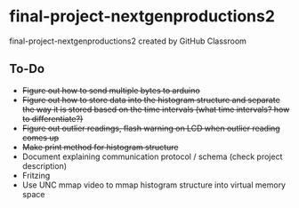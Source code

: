 # final-project-nextgenproductions2
final-project-nextgenproductions2 created by GitHub Classroom

## To-Do 
* <strike>Figure out how to send multiple bytes to arduino</strike>
* <strike>Figure out how to store data into the histogram structure and separate the way it is stored based on the time intervals (what time intervals? how to differentiate?)</strike>
* <strike>Figure out outlier readings, flash warning on LCD when outlier reading comes up</strike> 
* <strike>Make print method for histogram structure</strike>
* Document explaining communication protocol / schema (check project description)
* Fritzing 
* Use UNC mmap video to mmap histogram structure into virtual memory space
